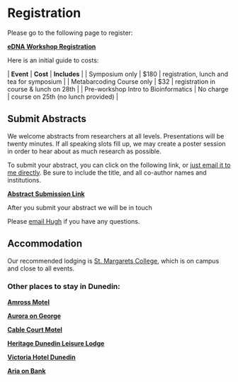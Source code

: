 # Registration

Please go to the following page to register:

[**eDNA Workshop Registration**](https://events.humanitix.co.nz/environmental-dna-workshop)

Here is an initial guide to costs:

| **Event** | **Cost** | **Includes** |
| Symposium only | $180 | registration, lunch and tea for symposium |
| Metabarcoding Course only | $32 | registration in course & lunch on 28th |
| Pre-workshop Intro to Bioinformatics | No charge | course on 25th (no lunch provided) |

## Submit Abstracts

We welcome abstracts from researchers at all levels. Presentations will be twenty minutes. If all speaking slots fill up, we may create a poster session in order to hear about as much research as possible. 

To submit your abstract, you can click on the following link, or [just email it to me directly](mailto:hugh.cross@otago.ac.nz). Be sure to include the title, and all co-author names and institutions. 

[**Abstract Submission Link**](https://easychair.org/conferences/?conf=edna2019)

After you submit your abstract we will be in touch

Please [email Hugh](mailto:hugh.cross@otago.ac.nz) if you have any questions.

## Accommodation

Our recommended lodging is [St. Margarets College](https://stmargarets.college/conference/accommodation/), which is on campus and close to all events.

### Other places to stay in Dunedin:

[**Amross Motel**](https://www.amrossmotel.co.nz/)

[**Aurora on George**](https://www.auroradunedin.co.nz/)

[**Cable Court Motel**](https://www.cablecourtmotel.co.nz/)

[**Heritage Dunedin Leisure Lodge**](https://www.heritagehotels.co.nz/heritage-dunedin)

[**Victoria Hotel Dunedin**](https://www.victoriahoteldunedin.com/)

[**Aria on Bank**](https://www.ariaonbank.co.nz/)




